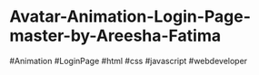 # Avatar-Animation-Login-Page-master-by-Areesha-Fatima
#Animation #LoginPage #html #css #javascript #webdeveloper
